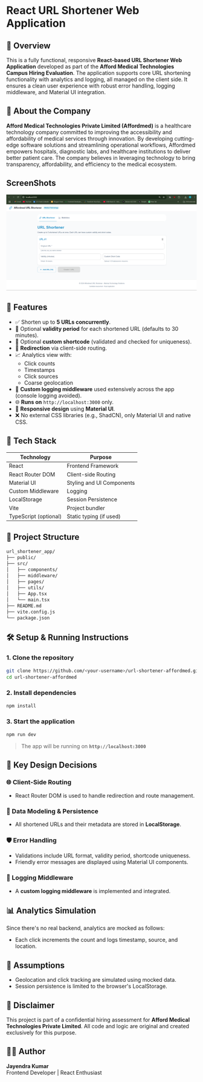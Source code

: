# React URL Shortener Web Application

## 🧩 Overview

This is a fully functional, responsive **React-based URL Shortener Web Application** developed as part of the **Afford Medical Technologies Campus Hiring Evaluation**. The application supports core URL shortening functionality with analytics and logging, all managed on the client side. It ensures a clean user experience with robust error handling, logging middleware, and Material UI integration.

## 🏢 About the Company

**Afford Medical Technologies Private Limited (Affordmed)** is a healthcare technology company committed to improving the accessibility and affordability of medical services through innovation. By developing cutting-edge software solutions and streamlining operational workflows, Affordmed empowers hospitals, diagnostic labs, and healthcare institutions to deliver better patient care. The company believes in leveraging technology to bring transparency, affordability, and efficiency to the medical ecosystem.


## ScreenShots

![App Preview](./assests/image.png)

## 🚀 Features

- ✅ Shorten up to **5 URLs concurrently**.
- 🔐 Optional **validity period** for each shortened URL (defaults to 30 minutes).
- 🧾 Optional **custom shortcode** (validated and checked for uniqueness).
- 🔄 **Redirection** via client-side routing.
- 📈 Analytics view with:
  - Click counts
  - Timestamps
  - Click sources
  - Coarse geolocation
- 🧰 **Custom logging middleware** used extensively across the app (console logging avoided).
- 🌐 **Runs on** `http://localhost:3000` only.
- 🧩 **Responsive design** using **Material UI**.
- ❌ No external CSS libraries (e.g., ShadCN), only Material UI and native CSS.

## 🧱 Tech Stack

| Technology | Purpose |
|------------|---------|
| React      | Frontend Framework |
| React Router DOM | Client-side Routing |
| Material UI | Styling and UI Components |
| Custom Middleware | Logging |
| LocalStorage | Session Persistence |
| Vite       | Project bundler |
| TypeScript (optional) | Static typing (if used) |

## 📂 Project Structure

```
url_shortener_app/
├── public/
├── src/
│   ├── components/
│   ├── middleware/
│   ├── pages/
│   ├── utils/
│   ├── App.tsx
│   └── main.tsx
├── README.md
├── vite.config.js
└── package.json
```

## 🛠 Setup & Running Instructions

### 1. Clone the repository

```bash
git clone https://github.com/<your-username>/url-shortener-affordmed.git
cd url-shortener-affordmed
```

### 2. Install dependencies

```bash
npm install
```

### 3. Start the application

```bash
npm run dev
```

> The app will be running on **`http://localhost:3000`**

## 📝 Key Design Decisions

### 🌐 Client-Side Routing
- React Router DOM is used to handle redirection and route management.

### 💾 Data Modeling & Persistence
- All shortened URLs and their metadata are stored in **LocalStorage**.

### 🛡 Error Handling
- Validations include URL format, validity period, shortcode uniqueness.
- Friendly error messages are displayed using Material UI components.

### 🧱 Logging Middleware
- A **custom logging middleware** is implemented and integrated.

## 📊 Analytics Simulation

Since there's no real backend, analytics are mocked as follows:
- Each click increments the count and logs timestamp, source, and location.

## 📌 Assumptions

- Geolocation and click tracking are simulated using mocked data.
- Session persistence is limited to the browser's LocalStorage.

## 📍 Disclaimer

This project is part of a confidential hiring assessment for **Afford Medical Technologies Private Limited**. All code and logic are original and created exclusively for this purpose.

## 👨‍💻 Author

**Jayendra Kumar**  
Frontend Developer | React Enthusiast  

